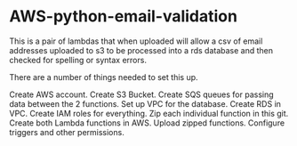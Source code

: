 # AWS-python-email-validation

This is a pair of lambdas that when uploaded will allow a csv of email addresses uploaded to s3 to be processed into a rds database and then checked for spelling or syntax errors.

There are a number of things needed to set this up. 

Create AWS account.
Create S3 Bucket.
Create SQS queues for passing data between the 2 functions.
Set up VPC for the database.
Create RDS in VPC.
Create IAM roles for everything.
Zip each individual function in this git.
Create both Lambda functions in AWS.
Upload zipped functions.
Configure triggers and other permissions.

